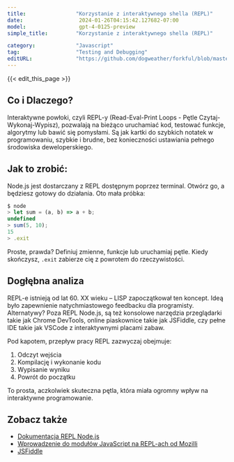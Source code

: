 ```yaml
---
title:                "Korzystanie z interaktywnego shella (REPL)"
date:                  2024-01-26T04:15:42.127682-07:00
model:                 gpt-4-0125-preview
simple_title:         "Korzystanie z interaktywnego shella (REPL)"

category:             "Javascript"
tag:                  "Testing and Debugging"
editURL:              "https://github.com/dogweather/forkful/blob/master/content/pl/javascript/using-an-interactive-shell-repl.md"
---
```


{{< edit_this_page >}}

## Co i Dlaczego?
Interaktywne powłoki, czyli REPL-y (Read-Eval-Print Loops - Pętle Czytaj-Wykonaj-Wypisz), pozwalają na bieżąco uruchamiać kod, testować funkcje, algorytmy lub bawić się pomysłami. Są jak kartki do szybkich notatek w programowaniu, szybkie i brudne, bez konieczności ustawiania pełnego środowiska deweloperskiego.

## Jak to zrobić:
Node.js jest dostarczany z REPL dostępnym poprzez terminal. Otwórz go, a będziesz gotowy do działania. Oto mała próbka:

```javascript
$ node
> let sum = (a, b) => a + b;
undefined
> sum(5, 10);
15
> .exit
```

Proste, prawda? Definiuj zmienne, funkcje lub uruchamiaj pętle. Kiedy skończysz, `.exit` zabierze cię z powrotem do rzeczywistości.

## Dogłębna analiza
REPL-e istnieją od lat 60. XX wieku – LISP zapoczątkował ten koncept. Ideą było zapewnienie natychmiastowego feedbacku dla programisty. Alternatywy? Poza REPL Node.js, są też konsolowe narzędzia przeglądarki takie jak Chrome DevTools, online piaskownice takie jak JSFiddle, czy pełne IDE takie jak VSCode z interaktywnymi placami zabaw.

Pod kapotem, przepływ pracy REPL zazwyczaj obejmuje: 
1. Odczyt wejścia
2. Kompilację i wykonanie kodu
3. Wypisanie wyniku
4. Powrót do początku

To prosta, aczkolwiek skuteczna pętla, która miała ogromny wpływ na interaktywne programowanie.

## Zobacz także
- [Dokumentacja REPL Node.js](https://nodejs.org/api/repl.html)
- [Wprowadzenie do modułów JavaScript na REPL-ach od Mozilli](https://developer.mozilla.org/en-US/docs/Web/JavaScript/Guide/Modules)
- [JSFiddle](https://jsfiddle.net/)
